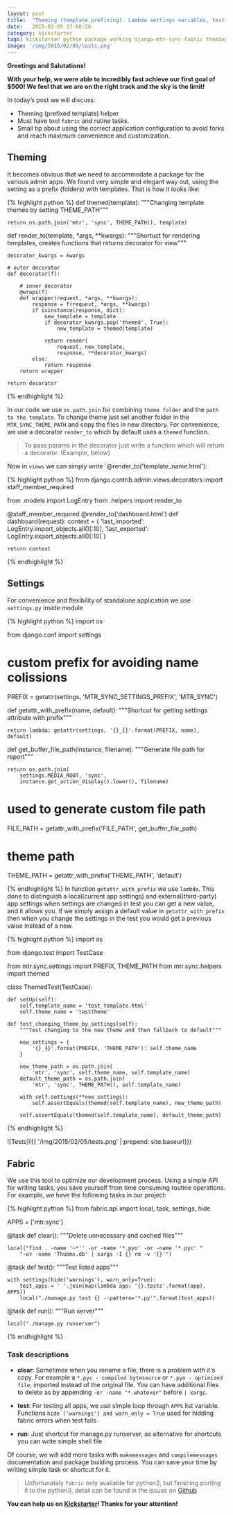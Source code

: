 ```yaml
---
layout: post
title:  "Theming (template prefixing). Lambda settings variables, testing. Fabfile for all annoying tasks"
date:   2015-02-05 17:00:56
сategory: kickstarter
tags: kickstarter python package working django-mtr-sync fabric theming settings django
image: '/img/2015/02/05/tests.png'
---
```


**Greetings and Salutations!**

**With your help, we were able to incredibly fast achieve our first goal of $500!
We feel that we are on the right track and the sky is the limit!**

In today’s post we will discuss:

- Theming (prefixed template) helper
- Must have tool `fabric` and rutine tasks.
- Small tip about using the correct application configuration to avoid
  forks and reach maximum convenience and customization.

<!--more-->

## Theming

It becomes obvious that we need to accommodate a package for the various admin apps.
We found very simple and elegant way out, using the setting as a prefix (folders) with templates.
That is how it looks like:

{% highlight python %}
def themed(template):
    """Changing template themes by setting THEME_PATH"""

    return os.path.join('mtr', 'sync', THEME_PATH(), template)

def render_to(template, *args, **kwargs):
    """Shortuct for rendering templates,
    creates functions that returns decorator for view"""

    decorator_kwargs = kwargs

    # outer decorator
    def decorator(f):

        # inner decorator
        @wraps(f)
        def wrapper(request, *args, **kwargs):
            response = f(request, *args, **kwargs)
            if isinstance(response, dict):
                new_template = template
                if decorator_kwargs.pop('themed', True):
                    new_template = themed(template)

                return render(
                    request, new_template,
                    response, **decorator_kwargs)
            else:
                return response
        return wrapper

    return decorator
{% endhighlight %}

In our code we use `os.path.join` for combining `theme folder` and the `path to the template`.
To change theme just set another folder in the `MTR_SYNC_THEME_PATH` and copy the files in new directory.
For convenience, we use a decorator `render_to` which by default uses a `themed` function.

> To pass params in the decorator just write a function
which will return a decorator. (Example, below)

Now in `views` we can simply write `@render_to('template_name.html'):

{% highlight python %}
from django.contrib.admin.views.decorators import staff_member_required

from .models import LogEntry
from .helpers import render_to


@staff_member_required
@render_to('dashboard.html')
def dashboard(request):
    context = {
        'last_imported': LogEntry.import_objects.all()[:10],
        'last_exported': LogEntry.export_objects.all()[:10]
    }

    return context
{% endhighlight %}

## Settings

For convenience and flexibility of standalone application we use `settings.py` inside module

{% highlight python %}
import os

from django.conf import settings

# custom prefix for avoiding name colissions
PREFIX = getattr(settings, 'MTR_SYNC_SETTINGS_PREFIX', 'MTR_SYNC')


def getattr_with_prefix(name, default):
    """Shortcut for getting settings attribute with prefix"""

    return lambda: getattr(settings, '{}_{}'.format(PREFIX, name), default)


def get_buffer_file_path(instance, filename):
    """Generate file path for report"""

    return os.path.join(
        settings.MEDIA_ROOT, 'sync',
        instance.get_action_display().lower(), filename)

# used to generate custom file path
FILE_PATH = getattr_with_prefix('FILE_PATH', get_buffer_file_path)

# theme path
THEME_PATH = getattr_with_prefix('THEME_PATH', 'default')

{% endhighlight %}
In function `getattr_with_prefix` we use `lambda`. This done to distinguish a local(current app settings) and external(third-party) app settings when settings are changed in test you can get a new value, and it allows you. If we simply assign a default value in `getattr_with_prefix` then when you change the settings in the test you would get a previous value instead of a new.

{% highlight python %}
import os

from django.test import TestCase

from mtr.sync.settings import PREFIX, THEME_PATH
from mtr.sync.helpers import themed


class ThemedTest(TestCase):

    def setUp(self):
        self.template_name = 'test_template.html'
        self.theme_name = 'testtheme'

    def test_changing_theme_by_settings(self):
        """Test changing to the new theme and then fallback to default"""

        new_settings = {
            '{}_{}'.format(PREFIX, 'THEME_PATH'): self.theme_name
        }

        new_theme_path = os.path.join(
            'mtr', 'sync', self.theme_name, self.template_name)
        default_theme_path = os.path.join(
            'mtr', 'sync', THEME_PATH(), self.template_name)

        with self.settings(**new_settings):
            self.assertEquals(themed(self.template_name), new_theme_path)

        self.assertEquals(themed(self.template_name), default_theme_path)
{% endhighlight %}

![Tests]({{ '/img/2015/02/05/tests.png' | prepend: site.baseurl}})

## Fabric

We use this tool to optimize our development process. Using a simple API for writing tasks, you save yourself from time consuming routine operations.
For example, we have the following tasks in our project:

{% highlight python %}
from fabric.api import local, task, settings, hide

APPS = ['mtr.sync']


@task
def clear():
    """Delete unnecessary and cached files"""

    local("find . -name '~*'' -or -name '*.pyo' -or -name '*.pyc' "
        "-or -name 'Thubms.db' | xargs -I {} rm -v '{}'")


@task
def test():
    """Test listed apps"""

    with settings(hide('warnings'), warn_only=True):
        test_apps = ' '.join(map(lambda app: '{}.tests'.format(app), APPS))
        local("./manage.py test {} --pattern='*.py'".format(test_apps))


@task
def run():
    """Run server"""

    local("./manage.py runserver")
{% endhighlight %}

### Task descriptions

- **clear**: Sometimes when you rename a file, there is a problem with it's copy. For example a `*.pyc - compiled bytesource` or
`*.pyo - optimized file`, imported instead of the original file. You can have additional files to delete as by appending
`-or -name "*.whatever"` before `| xargs`.

- **test**: For testing all apps, we use simple loop through `APPS` list variable. Functions `hide ('warnings') and warn_only = True` used for
   hidding fabric errors when test fails

- **run**: Just shortcut for manage.py runserver, as alternative for shortcuts you can write simple shell file

Of course, we will add more tasks with `makemessages` and `compilemessages` documentation and package building process.
You can save your time by writing simple task or shortcut for it.

> Unfortunately `fabric` only available for python2, but finishing porting it
to the python3, detail can be found in the issues on [Github][github]

**You can help us on [Kickstarter][kickstarter]! Thanks for your attention!**

[kickstarter]: https://www.kickstarter.com/projects/1625615835/django-opensource-improved-import-export-package
[github]: https://github.com/fabric/fabric/issues/1050